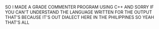 SO I MADE A GRADE COMMENTER PROGRAM USING C++ AND SORRY IF YOU CAN'T UNDERSTAND THE LANGUAGE WRITTEN FOR THE OUTPUT THAT'S BECAUSE
IT'S OUT DIALECT HERE IN THE PHILIPPINES SO YEAH THAT'S ALL 
